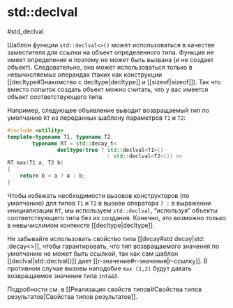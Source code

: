 
# std::declval
#std_declval

Шаблон функции `std::declval<>()` может использоваться в качестве заместителя для ссылки на объект определенного типа. Функция не имеет определения и поэтому не может быть вызвана (и не создает объект). Следовательно, она может использоваться только в невычисляемых операндах (таких как конструкции [[decltуре#Знакомство с decltуре|decltype]] и [[sizeof|sizeof]]). Так что вместо попыток создать объект можно считать, что у вас имеется объект соответствующего типа.

Например, следующее объявление выводит возвращаемый тип по умолчанию `RT` из переданных шаблону параметров `Т1` и `Т2`:
```c++
#include <utility>
template<typename T1, typename T2,
		typename RT = std::decay_t<
				decltype(true ? std::declval<T1>()
								: std::declval<T2>()) >>
RT max(T1 a, T2 b)
{
	return b < a ? a : b;
}
```

Чтобы избежать необходимости вызовов конструкторов (по умолчанию) для типов `Т1` и `Т2` в вызове оператора `? :` в выражении инициализации `RT`, мы используем `std::declval`, “используя” объекты соответствующего типа без их создания. Конечно, это возможно только в невычислимом контексте [[decltуре|decltype]].

Не забывайте использовать свойство типа [[decay#std decay|std: :decay<>]], чтобы гарантировать, что тип возвращаемого значения по умолчанию не может быть ссылкой, так как сам шаблон [[declval|std::declval()]] дает [[r-значение#r-значения|r-ссылку]]. В противном случае вызовы наподобие `max (1,2)` будут давать возвращаемое значение типа `int&&5`.

Подробности см. в [[Реализация свойств типов#Свойства типов результатов|Свойства типов результатов]].
